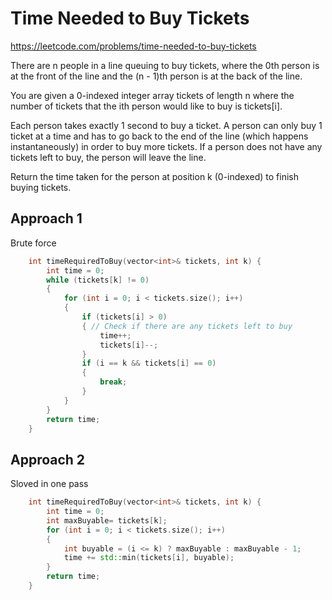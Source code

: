 # Time Needed to Buy Tickets

https://leetcode.com/problems/time-needed-to-buy-tickets

There are n people in a line queuing to buy tickets, where the 0th person is at the front of the line and the (n - 1)th person is at the back of the line.

You are given a 0-indexed integer array tickets of length n where the number of tickets that the ith person would like to buy is tickets[i].

Each person takes exactly 1 second to buy a ticket. A person can only buy 1 ticket at a time and has to go back to the end of the line (which happens instantaneously) in order to buy more tickets. If a person does not have any tickets left to buy, the person will leave the line.

Return the time taken for the person at position k (0-indexed) to finish buying tickets.


## Approach 1

Brute force

``` C++
    int timeRequiredToBuy(vector<int>& tickets, int k) {
        int time = 0;
        while (tickets[k] != 0)
        {
            for (int i = 0; i < tickets.size(); i++)
            {
                if (tickets[i] > 0)
                { // Check if there are any tickets left to buy
                    time++;
                    tickets[i]--;
                }
                if (i == k && tickets[i] == 0)
                {
                    break;
                }
            }
        }
        return time;
    }
```

## Approach 2

Sloved in one pass

``` C++
    int timeRequiredToBuy(vector<int>& tickets, int k) {
        int time = 0;
        int maxBuyable= tickets[k];
        for (int i = 0; i < tickets.size(); i++)
        {
            int buyable = (i <= k) ? maxBuyable : maxBuyable - 1;
            time += std::min(tickets[i], buyable);
        }
        return time;
    }
```